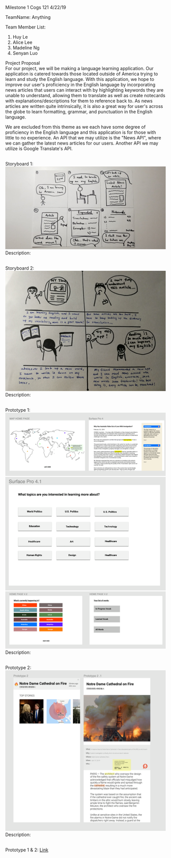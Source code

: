 Milestone 1
Cogs 121
4/22/19

TeamName: Anything

Team Member List:
1) Huy Le
2) Alice Lee
3) Madeline Ng
4) Senyan Luo<br />

Project Proposal<br />
For our project, we will be making a language learning application. Our application is catered towards those located outside of America trying to learn and study the English language. With this application, we hope to improve our user's proficiency in the English language by incorporating news articles that users can interact with by highlighting keywords they are unable to understand, allowing them to translate as well as create notecards with explanations/descriptions for them to reference back to. As news articles are written quite intrinsically, it is also a great way for user's across the globe to learn formatting, grammar, and punctuation in the English language.

We are excluded from this theme as we each have some degree of proficiency in the English language and this application is for those with little to no experience. An API that we may utilize is the "News API", where we can gather the latest news articles for our users. Another API we may utilize is Google Translate's API.<br />
<br />

Storyboard 1:<br />
![Alt text](./story_one.jpg)<br />
Description: 
<br /><br />

Storyboard 2:<br />
![Alt text](./story_two.jpg)<br />
Description: 
<br /><br />

Prototype 1:<br />
![Alt text](./proto_oneo.png)<br />
![Alt text](./proto_onetw.png)<br />
![Alt text](./proto_oneth.png)<br />
Description: 
<br /><br />

Prototype 2:<br />
![Alt text](./proto_two.png)<br />
Description: 
<br /><br />

Prototype 1 & 2: 
[Link](https://www.figma.com/file/NBGSAbq0rwmtyLwMtjSdDMUj/COGS-121-PROTOTYPE?node-id=0%3A1)
<br /><br />

